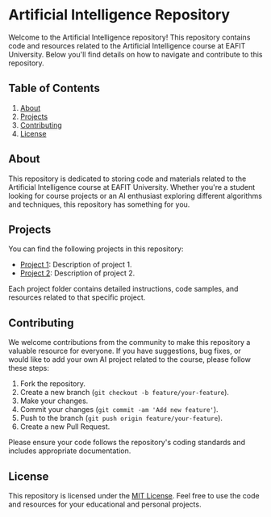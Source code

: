 # Artificial Intelligence Repository

Welcome to the Artificial Intelligence repository! This repository contains code and resources related to the Artificial Intelligence course at EAFIT University. Below you'll find details on how to navigate and contribute to this repository.

## Table of Contents

1. [About](#about)
2. [Projects](#projects)
3. [Contributing](#contributing)
4. [License](#license)

## About

This repository is dedicated to storing code and materials related to the Artificial Intelligence course at EAFIT University. Whether you're a student looking for course projects or an AI enthusiast exploring different algorithms and techniques, this repository has something for you.

## Projects

You can find the following projects in this repository:

- [Project 1](https://github.com/calzateu/Artificial-Intelligence/tree/main/project_1): Description of project 1.
- [Project 2](https://github.com/calzateu/Artificial-Intelligence/tree/main/project_2): Description of project 2.

Each project folder contains detailed instructions, code samples, and resources related to that specific project.

## Contributing

We welcome contributions from the community to make this repository a valuable resource for everyone. If you have suggestions, bug fixes, or would like to add your own AI project related to the course, please follow these steps:

1. Fork the repository.
2. Create a new branch (`git checkout -b feature/your-feature`).
3. Make your changes.
4. Commit your changes (`git commit -am 'Add new feature'`).
5. Push to the branch (`git push origin feature/your-feature`).
6. Create a new Pull Request.

Please ensure your code follows the repository's coding standards and includes appropriate documentation.

## License

This repository is licensed under the [MIT License](LICENSE). Feel free to use the code and resources for your educational and personal projects.

